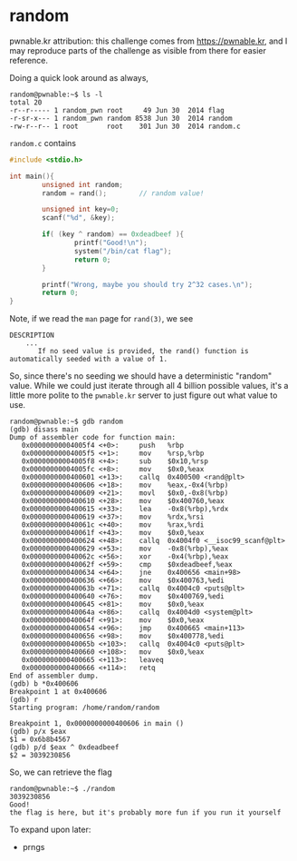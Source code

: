 # random

pwnable.kr attribution: this challenge comes from <https://pwnable.kr>, and I may reproduce parts of the challenge as visible from there for easier reference.

Doing a quick look around as always,

```
random@pwnable:~$ ls -l
total 20
-r--r----- 1 random_pwn root     49 Jun 30  2014 flag
-r-sr-x--- 1 random_pwn random 8538 Jun 30  2014 random
-rw-r--r-- 1 root       root    301 Jun 30  2014 random.c
```

`random.c` contains

```c
#include <stdio.h>

int main(){
        unsigned int random;
        random = rand();        // random value!

        unsigned int key=0;
        scanf("%d", &key);

        if( (key ^ random) == 0xdeadbeef ){
                printf("Good!\n");
                system("/bin/cat flag");
                return 0;
        }

        printf("Wrong, maybe you should try 2^32 cases.\n");
        return 0;
}
```

Note, if we read the `man` page for `rand(3)`, we see

```
DESCRIPTION
    ...
       If no seed value is provided, the rand() function is automatically seeded with a value of 1.
```

So, since there's no seeding we should have a deterministic "random" value. While we could just iterate through all 4 billion possible values, it's a little more polite to the `pwnable.kr` server to just figure out what value to use.

```
random@pwnable:~$ gdb random
(gdb) disass main
Dump of assembler code for function main:
   0x00000000004005f4 <+0>:     push   %rbp
   0x00000000004005f5 <+1>:     mov    %rsp,%rbp
   0x00000000004005f8 <+4>:     sub    $0x10,%rsp
   0x00000000004005fc <+8>:     mov    $0x0,%eax
   0x0000000000400601 <+13>:    callq  0x400500 <rand@plt>
   0x0000000000400606 <+18>:    mov    %eax,-0x4(%rbp)
   0x0000000000400609 <+21>:    movl   $0x0,-0x8(%rbp)
   0x0000000000400610 <+28>:    mov    $0x400760,%eax
   0x0000000000400615 <+33>:    lea    -0x8(%rbp),%rdx
   0x0000000000400619 <+37>:    mov    %rdx,%rsi
   0x000000000040061c <+40>:    mov    %rax,%rdi
   0x000000000040061f <+43>:    mov    $0x0,%eax
   0x0000000000400624 <+48>:    callq  0x4004f0 <__isoc99_scanf@plt>
   0x0000000000400629 <+53>:    mov    -0x8(%rbp),%eax
   0x000000000040062c <+56>:    xor    -0x4(%rbp),%eax
   0x000000000040062f <+59>:    cmp    $0xdeadbeef,%eax
   0x0000000000400634 <+64>:    jne    0x400656 <main+98>
   0x0000000000400636 <+66>:    mov    $0x400763,%edi
   0x000000000040063b <+71>:    callq  0x4004c0 <puts@plt>
   0x0000000000400640 <+76>:    mov    $0x400769,%edi
   0x0000000000400645 <+81>:    mov    $0x0,%eax
   0x000000000040064a <+86>:    callq  0x4004d0 <system@plt>
   0x000000000040064f <+91>:    mov    $0x0,%eax
   0x0000000000400654 <+96>:    jmp    0x400665 <main+113>
   0x0000000000400656 <+98>:    mov    $0x400778,%edi
   0x000000000040065b <+103>:   callq  0x4004c0 <puts@plt>
   0x0000000000400660 <+108>:   mov    $0x0,%eax
   0x0000000000400665 <+113>:   leaveq 
   0x0000000000400666 <+114>:   retq   
End of assembler dump.
(gdb) b *0x400606
Breakpoint 1 at 0x400606
(gdb) r
Starting program: /home/random/random 

Breakpoint 1, 0x0000000000400606 in main ()
(gdb) p/x $eax
$1 = 0x6b8b4567
(gdb) p/d $eax ^ 0xdeadbeef
$2 = 3039230856
```

So, we can retrieve the flag

```
random@pwnable:~$ ./random
3039230856
Good!
the flag is here, but it's probably more fun if you run it yourself
```

To expand upon later:

* prngs
